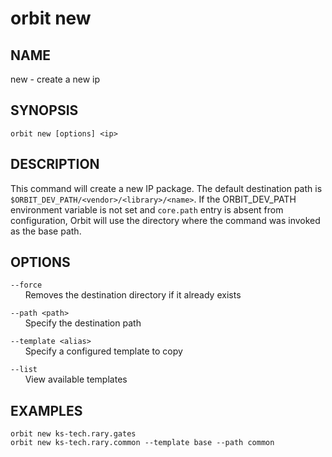 # __orbit new__

## __NAME__

new - create a new ip

## __SYNOPSIS__

```
orbit new [options] <ip>
```

## __DESCRIPTION__

This command will create a new IP package. The default destination path is
`$ORBIT_DEV_PATH/<vendor>/<library>/<name>`. If the ORBIT_DEV_PATH 
environment variable is not set and `core.path` entry is absent from 
configuration, Orbit will use the directory where the command was invoked as
the base path.

## __OPTIONS__

`--force`  
      Removes the destination directory if it already exists
  
`--path <path>`  
      Specify the destination path
  
`--template <alias>`  
      Specify a configured template to copy
 
`--list`  
      View available templates

## __EXAMPLES__

```
orbit new ks-tech.rary.gates
orbit new ks-tech.rary.common --template base --path common
```